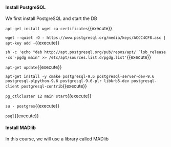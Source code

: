 #### Install PostgreSQL

We first install PostgreSQL and start the DB

`apt-get install wget ca-certificates`{{execute}}

`wget --quiet -O - https://www.postgresql.org/media/keys/ACCC4CF8.asc | apt-key add -`{{execute}}

``sh -c 'echo "deb http://apt.postgresql.org/pub/repos/apt/ `lsb_release -cs`-pgdg main" >> /etc/apt/sources.list.d/pgdg.list'``{{execute}}

``apt-get update``{{execute}}

``apt-get install -y cmake postgresql-9.6 postgresql-server-dev-9.6 postgresql-plpython-9.6 postgresql-9.6-plr libkrb5-dev postgresql-client postgresql-contrib``{{execute}}

``pg_ctlcluster 12 main start``{{execute}}

``su - postgres``{{execute}}

``psql``{{execute}}

#### Install MADlib

In this course, we will use a library called MADlib



